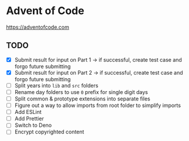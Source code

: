 # Advent of Code

https://adventofcode.com

## TODO

- [x] Submit result for input on Part 1 -> if successful, create test case and forgo future submitting
- [x] Submit result for input on Part 2 -> if successful, create test case and forgo future submitting
- [ ] Split years into `lib` and `src` folders
- [ ] Rename day folders to use `0` prefix for single digit days
- [ ] Split common & prototype extensions into separate files
- [ ] Figure out a way to allow imports from root folder to simplify imports
- [ ] Add ESLint
- [ ] Add Prettier
- [ ] Switch to Deno
- [ ] Encrypt copyrighted content
